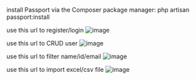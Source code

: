 install Passport via the Composer package manager:
php artisan passport:install

use this url to register/login
![image](https://user-images.githubusercontent.com/81665569/117450550-f2878680-af73-11eb-8a7d-e0a5b10d1a31.png)


use this url to CRUD user
![image](https://user-images.githubusercontent.com/81665569/117450258-90c71c80-af73-11eb-8336-522198738a3d.png)


use this url to filter name/id/email
![image](https://user-images.githubusercontent.com/81665569/117450102-65dcc880-af73-11eb-84b6-441f28295a74.png)


use this url to import excel/csv file
![image](https://user-images.githubusercontent.com/81665569/117448110-e8b05400-af70-11eb-9933-290679ce6f50.png)
